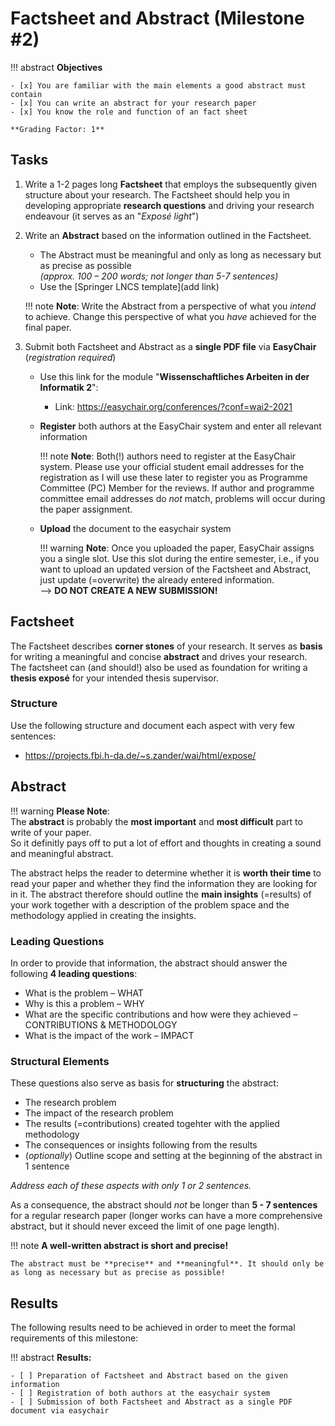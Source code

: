 # Factsheet and Abstract (Milestone #2)

<!-- !!! question
    This milstone will be graded with factor: **1** -->


!!! abstract
    **Objectives**

    - [x] You are familiar with the main elements a good abstract must contain
    - [x] You can write an abstract for your research paper
    - [x] You know the role and function of an fact sheet 

    **Grading Factor: 1**





## Tasks


1. Write a 1-2 pages long **Factsheet** that employs the subsequently given structure about your research.
    The Factsheet should help you in developing appropriate **research questions** and driving your research endeavour (it serves as an "*Exposé light*")

2. Write an **Abstract** based on the information outlined in the Factsheet.
    - The Abstract must be meaningful and only as long as necessary but as precise as possible  
      _(approx. 100 – 200 words; not longer than 5-7 sentences)_
    - Use the [Springer LNCS template](add link)
    
    !!! note
        **Note**: Write the Abstract from a perspective of what you *intend* to achieve. Change this perspective of what you *have* achieved for the final paper.

3. Submit both Factsheet and Abstract as a **single PDF file** via **EasyChair** (_registration required_)  
    <!-- - Use the following link for the module "**Scientific Writing for Computer Science**":
        - Link: <https://easychair.org/conferences/?conf=swcssose2020> -->
    - Use this link for the module "**Wissenschaftliches Arbeiten in der Informatik 2**":
        - Link: <https://easychair.org/conferences/?conf=wai2-2021>
    - **Register** both authors at the EasyChair system and enter all relevant information
  
        !!! note
            **Note**: Both(!) authors need to register at the EasyChair system. Please use your official student email addresses for the registration as I will use these later to register you as Programme Committee (PC) Member for the reviews. If author and programme committee email addresses do *not* match, problems will occur during the paper assignment.

    - **Upload** the document to the easychair system
        
        !!! warning
            **Note**: Once you uploaded the paper, EasyChair assigns you a single slot. Use this slot during the entire semester, i.e., if you want to upload an updated version of the Factsheet and Abstract, just update (=overwrite) the already entered information.  
            --> __DO NOT CREATE A NEW SUBMISSION!__


## Factsheet

The Factsheet describes **corner stones** of your research. It serves as **basis** for writing a meaningful and concise **abstract** and drives your research. The factsheet can (and should!) also be used as foundation for writing a **thesis exposé** for your intended thesis supervisor.

### Structure

Use the following structure and document each aspect with very few sentences:

- <https://projects.fbi.h-da.de/~s.zander/wai/html/expose/>

<!-- 1. **Title and (optionally) Subheading**
2. **Problem Statement** ie., what is the problem and why is it a problem (the motivation of your work)
3. **Research Questions** ie., what questions will your research provide answers for
    The research questions should be short, precise and concise; they should be tractable, ie., they should be directly answerable 
4. Approach  
    ie., specify what you are planing to do
5. Methodology ie., describe how you conduct your research (ie., the analysis)
6. Results ie., what results or insights are you expecting
7. Sources -->

<!-- Preliminary title

The preliminary title of your research paper. Of course the title can change during the course of your work.

Please note:
The title should reflect the problem statement of your work and it should only be as long as necessary. In order to keep the main title short, use a sub title. Never use very long or complex constructs for your title –  those things only dilute your work's main objective.

The problem statement

The problem statement (often referred to as the motivation) is one of the crucial elements of your exposé. In this section you explain the specific problem your work contemplates on. -->



## Abstract

!!! warning
    **Please Note**:  
    The **abstract** is probably the **most important** and **most difficult** part to write of your paper.  
    So it definitly pays off to put a lot of effort and thoughts in creating a sound and meaningful abstract.

The abstract helps the reader to determine whether it is **worth their time** to read your paper and whether they find the information they are looking for in it.
The abstract therefore should outline the **main insights** (=results) of your work together with a description of the problem space and the methodology applied in creating the insights.

### Leading Questions

In order to provide that information, the abstract should answer the following **4 leading questions**:

- What is the problem – WHAT
- Why is this a problem – WHY
- What are the specific contributions and how were they achieved – CONTRIBUTIONS & METHODOLOGY
- What is the impact of the work – IMPACT

### Structural Elements

These questions also serve as basis for **structuring** the abstract: 

- The research problem 
- The impact of the research problem
- The results (=contributions) created togehter with the applied methodology 
- The consequences or insights following from the results
- (*optionally*) Outline scope and setting at the beginning of the abstract in 1 sentence

*Address each of these aspects with only 1 or 2 sentences.*

As a consequence, the abstract should *not* be longer than **5 - 7 sentences** for a regular research paper (longer works can have a more comprehensive abstract, but it should never exceed the limit of one page length).

!!! note
    **A well-written abstract is short and precise!**  

    The abstract must be **precise** and **meaningful**. It should only be as long as necessary but as precise as possible! 



      



## Results

The following results need to be achieved in order to meet the formal requirements of this milestone:

!!! abstract
    __Results:__

    - [ ] Preparation of Factsheet and Abstract based on the given information
    - [ ] Registration of both authors at the easychair system
    - [ ] Submission of both Factsheet and Abstract as a single PDF document via easychair
